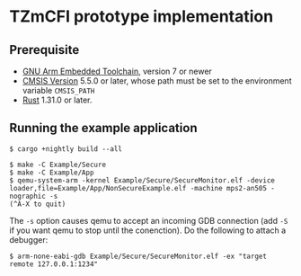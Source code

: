 # TZmCFI prototype implementation

## Prerequisite

- [GNU Arm Embedded Toolchain](https://developer.arm.com/open-source/gnu-toolchain/gnu-rm), version 7 or newer
- [CMSIS Version](https://github.com/ARM-software/CMSIS_5) 5.5.0 or later, whose path must be set to the environment variable `CMSIS_PATH`
- [Rust](https://www.rust-lang.org/en-US/) 1.31.0 or later.

## Running the example application

    $ cargo +nightly build --all

    $ make -C Example/Secure
    $ make -C Example/App
    $ qemu-system-arm -kernel Example/Secure/SecureMonitor.elf -device loader,file=Example/App/NonSecureExample.elf -machine mps2-an505 -nographic -s
    (^A-X to quit)

The `-s` option causes qemu to accept an incoming GDB connection (add `-S` if you want qemu to stop until the conenction). Do the following to attach a debugger:

    $ arm-none-eabi-gdb Example/Secure/SecureMonitor.elf -ex "target remote 127.0.0.1:1234"